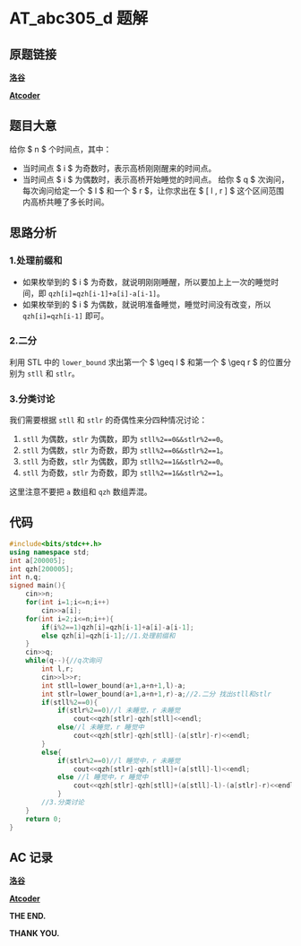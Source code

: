 # AT_abc305_d 题解
## 原题链接
[**洛谷**](https://www.luogu.com.cn/problem/AT_abc305_d)

[**Atcoder**](https://atcoder.jp/contests/abc305/tasks/abc305_d)

## 题目大意
给你 $ n $ 个时间点，其中：
- 当时间点 $ i $ 为奇数时，表示高桥刚刚醒来的时间点。
- 当时间点 $ i $ 为偶数时，表示高桥开始睡觉的时间点。
给你 $ q $ 次询问，每次询问给定一个 $ l $ 和一个 $ r $，让你求出在 $ [ l , r ] $ 这个区间范围内高桥共睡了多长时间。

## 思路分析
### 1.处理前缀和
- 如果枚举到的 $ i $ 为奇数，就说明刚刚睡醒，所以要加上上一次的睡觉时间，即 ```qzh[i]=qzh[i-1]+a[i]-a[i-1]```。
- 如果枚举到的 $ i $ 为偶数，就说明准备睡觉，睡觉时间没有改变，所以 ```qzh[i]=qzh[i-1]``` 即可。

### 2.二分
利用 STL 中的 `lower_bound` 求出第一个 $ \geq l $ 和第一个 $ \geq r $ 的位置分别为 `stll` 和 `stlr`。

### 3.分类讨论
我们需要根据 `stll` 和 `stlr` 的奇偶性来分四种情况讨论：
1. `stll` 为偶数，`stlr` 为偶数，即为 `stll%2==0&&stlr%2==0`。
2. `stll` 为偶数，`stlr` 为奇数，即为 `stll%2==0&&stlr%2==1`。
3. `stll` 为奇数，`stlr` 为偶数，即为 `stll%2==1&&stlr%2==0`。
4. `stll` 为奇数，`stlr` 为奇数，即为 `stll%2==1&&stlr%2==1`。

这里注意不要把 `a` 数组和 `qzh` 数组弄混。

## 代码
```cpp
#include<bits/stdc++.h>
using namespace std;
int a[200005];
int qzh[200005];
int n,q;
signed main(){
	cin>>n;
	for(int i=1;i<=n;i++)
		cin>>a[i];
	for(int i=2;i<=n;i++){
		if(i%2==1)qzh[i]=qzh[i-1]+a[i]-a[i-1];
		else qzh[i]=qzh[i-1];//1.处理前缀和  
	}
	cin>>q;
	while(q--){//q次询问 
		int l,r;
		cin>>l>>r;
		int stll=lower_bound(a+1,a+n+1,l)-a;
		int stlr=lower_bound(a+1,a+n+1,r)-a;//2.二分 找出stll和stlr 
		if(stll%2==0){
			if(stlr%2==0)//l 未睡觉，r 未睡觉 
				cout<<qzh[stlr]-qzh[stll]<<endl;
			else//l 未睡觉，r 睡觉中 
				cout<<qzh[stlr]-qzh[stll]-(a[stlr]-r)<<endl;
		}
		else{
			if(stlr%2==0)//l 睡觉中，r 未睡觉 
				cout<<qzh[stlr]-qzh[stll]+(a[stll]-l)<<endl;
			else //l 睡觉中，r 睡觉中 
				cout<<qzh[stlr]-qzh[stll]+(a[stll]-l)-(a[stlr]-r)<<endl;
			}
		//3.分类讨论
	}
	return 0;
}

```

## AC 记录
[**洛谷**](https://www.luogu.com.cn/record/112632818)

[**Atcoder**](https://atcoder.jp/contests/abc305/submissions/42234589)

**THE END.**

**THANK YOU.**